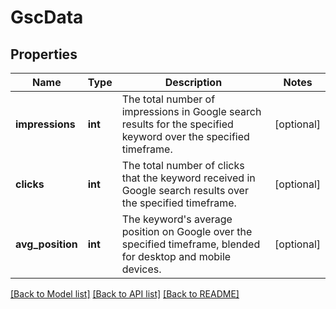 # GscData

## Properties
Name | Type | Description | Notes
------------ | ------------- | ------------- | -------------
**impressions** | **int** | The total number of impressions in Google search results for the specified keyword over the specified timeframe. | [optional] 
**clicks** | **int** | The total number of clicks that the keyword received in Google search results over the specified timeframe. | [optional] 
**avg_position** | **int** | The keyword&#x27;s average position on Google over the specified timeframe, blended for desktop and mobile devices. | [optional] 

[[Back to Model list]](../README.md#documentation-for-models) [[Back to API list]](../README.md#documentation-for-api-endpoints) [[Back to README]](../README.md)

